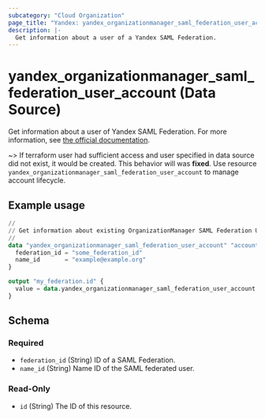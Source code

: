 ```yaml
---
subcategory: "Cloud Organization"
page_title: "Yandex: yandex_organizationmanager_saml_federation_user_account"
description: |-
  Get information about a user of a Yandex SAML Federation.
---
```


# yandex_organizationmanager_saml_federation_user_account (Data Source)

Get information about a user of Yandex SAML Federation. For more information, see [the official documentation](https://yandex.cloud/docs/organization/operations/federations/integration-common).

~> If terraform user had sufficient access and user specified in data source did not exist, it would be created. This behavior will was **fixed**. Use resource `yandex_organizationmanager_saml_federation_user_account` to manage account lifecycle.

## Example usage

```terraform
//
// Get information about existing OrganizationManager SAML Federation User Account.
//
data "yandex_organizationmanager_saml_federation_user_account" "account" {
  federation_id = "some_federation_id"
  name_id       = "example@example.org"
}

output "my_federation.id" {
  value = data.yandex_organizationmanager_saml_federation_user_account.account.id
}
```

<!-- schema generated by tfplugindocs -->
## Schema

### Required

- `federation_id` (String) ID of a SAML Federation.
- `name_id` (String) Name ID of the SAML federated user.

### Read-Only

- `id` (String) The ID of this resource.

